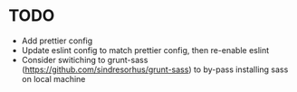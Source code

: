 # TODO

- Add prettier config
- Update eslint config to match prettier config, then re-enable eslint
- Consider switiching to grunt-sass (https://github.com/sindresorhus/grunt-sass) to by-pass installing sass on local machine
